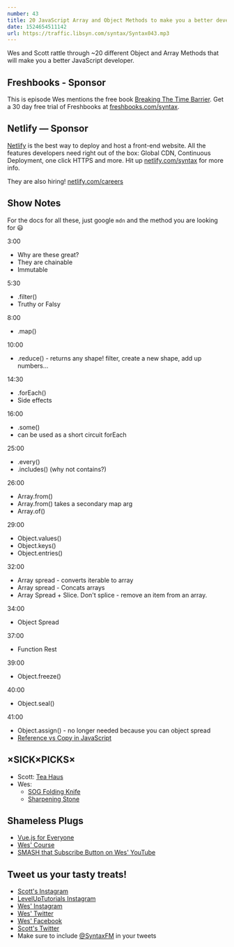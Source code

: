 ```yaml
---
number: 43
title: 20 JavaScript Array and Object Methods to make you a better developer
date: 1524654511142
url: https://traffic.libsyn.com/syntax/Syntax043.mp3
---
```


Wes and Scott rattle through ~20 different Object and Array Methods that will make you a better JavaScript developer.

## Freshbooks - Sponsor

This is episode Wes mentions the free book [Breaking The Time Barrier](https://www.freshbooks.com/ebooks/breaking-the-time-barrier). Get a 30 day free trial of Freshbooks at [freshbooks.com/syntax](https://freshbooks.com/syntax).

## Netlify — Sponsor

[Netlify](https://netlify.com/syntax) is the best way to deploy and host a front-end website. All the features developers need right out of the box: Global CDN, Continuous Deployment, one click HTTPS and more. Hit up [netlify.com/syntax](https://netlify.com/syntax) for more info.

They are also hiring! [netlify.com/careers](https://netlify.com/careers)


## Show Notes

For the docs for all these, just google `mdn` and the method you are looking for 😃

3:00

* Why are these great?
* They are chainable
* Immutable

5:30

* .filter()
* Truthy or Falsy

8:00

* .map()

10:00

* .reduce() - returns any shape! filter, create a new shape, add up numbers...

14:30

* .forEach()
* Side effects

16:00

* .some()
* can be used as a short circuit forEach

25:00

* .every()
* .includes() (why not contains?)

26:00

* Array.from()
* Array.from() takes a secondary map arg
* Array.of()

29:00

* Object.values()
* Object.keys()
* Object.entries()

32:00

* Array spread - converts iterable to array
* Array spread - Concats arrays
* Array Spread + Slice. Don't splice - remove an item from an array.

34:00

* Object Spread

37:00

* Function Rest

39:00

* Object.freeze()

40:00

* Object.seal()

41:00

* Object.assign() - no longer needed because you can object spread
* [Reference vs Copy in JavaScript](https://www.youtube.com/watch?v=YnfwDQ5XYF4)

## ×SICK×PICKS×

* Scott: [Tea Haus](https://theteahaus.com/)
* Wes:
  * [SOG Folding Knife](https://amzn.to/2qZHrzk)
  * [Sharpening Stone](https://amzn.to/2HGNeob)

## Shameless Plugs

* [Vue.js for Everyone](https://LevelUpTutorials.com/store)
* [Wes' Course](https://wesbos.com/courses)
* [SMASH that Subscribe Button on Wes' YouTube](https://www.youtube.com/wesbos)

## Tweet us your tasty treats!

* [Scott's Instagram](https://www.instagram.com/stolinski/)
* [LevelUpTutorials Instagram](https://www.instagram.com/LevelUpTutorials/)
* [Wes' Instagram](https://www.instagram.com/wesbos/)
* [Wes' Twitter](https://twitter.com/wesbos)
* [Wes' Facebook](https://www.facebook.com/wesbos.developer)
* [Scott's Twitter](https://twitter.com/stolinski)
* Make sure to include [@SyntaxFM](https://twitter.com/SyntaxFM) in your tweets
